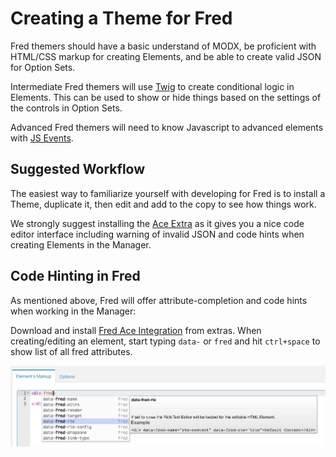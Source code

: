 # Creating a Theme for Fred

Fred themers should have a basic understand of MODX, be proficient with HTML/CSS markup for creating Elements, and be able to create valid JSON for Option Sets. 

Intermediate Fred themers will use [Twig](https://twig.symfony.com/doc/2.x/) to create conditional logic in Elements. This can be used to show or hide things based on the settings  of the controls in Option Sets.

Advanced Fred themers will need to know Javascript to advanced elements with [JS Events](/themer/elements/js_events).

## Suggested Workflow

The easiest way to familiarize yourself with developing for Fred is to install a Theme, duplicate it, then edit and add to the copy to see how things work.

We strongly suggest installing the [Ace Extra](https://modx.com/extras/package/ace) as it gives you a nice code editor interface including warning of invalid JSON and code hints when creating Elements in the Manager.

## Code Hinting in Fred

As mentioned above, Fred will offer attribute-completion and code hints when working in the Manager:

Download and install [Fred Ace Integration](https://modx.com/extras/package/fredaceintegration) from extras. When creating/editing an element, start typing `data-` or `fred` and hit `ctrl+space` to show list of all fred attributes.

![Ace Integration](../images/ace_integration_dialog.png)